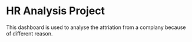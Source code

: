 # HR Analysis Project
This dashboard is used to analyse the attriation from a complany because of different reason.
